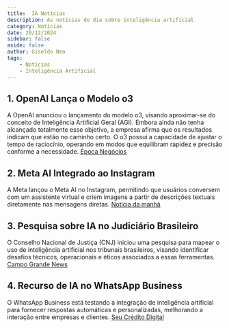 ```yaml
---
title:  IA Notícias 
description: As notícias do dia sobre inteligência artificial
category: Notícias
date: 20/12/2024 
sidebar: false
aside: false
author: Giseldo Neo
tags: 
    - Notícias
    - Inteligência Artificial
---
```


## 1. OpenAI Lança o Modelo o3

A OpenAI anunciou o lançamento do modelo o3, visando aproximar-se do conceito de Inteligência Artificial Geral (AGI). Embora ainda não tenha alcançado totalmente esse objetivo, a empresa afirma que os resultados indicam que estão no caminho certo. O o3 possui a capacidade de ajustar o tempo de raciocínio, operando em modos que equilibram rapidez e precisão conforme a necessidade. [Época Negócios](https://epocanegocios.globo.com/tecnologia/noticia/2024/12/openai-lanca-modelo-o3-de-olho-na-inteligencia-artificial-geral.ghtml?utm_source=chatgpt.com)

## 2. Meta AI Integrado ao Instagram

A Meta lançou o Meta AI no Instagram, permitindo que usuários conversem com um assistente virtual e criem imagens a partir de descrições textuais diretamente nas mensagens diretas. [Notícia da manhã](https://www.noticiadamanha.com.br/2024/12/20/noticias/inteligencia-artificial-da-meta/?utm_source=chatgpt.com)

## 3. Pesquisa sobre IA no Judiciário Brasileiro

O Conselho Nacional de Justiça (CNJ) iniciou uma pesquisa para mapear o uso de inteligência artificial nos tribunais brasileiros, visando identificar desafios técnicos, operacionais e éticos associados a essas ferramentas.  [Campo Grande News](https://www.campograndenews.com.br/brasil/cidades/pesquisa-ira-avaliar-o-uso-de-inteligencia-artificial-nos-tribunais-em-2024?utm_source=chatgpt.com)

## 4. Recurso de IA no WhatsApp Business

O WhatsApp Business está testando a integração de inteligência artificial para fornecer respostas automáticas e personalizadas, melhorando a interação entre empresas e clientes. [Seu Crédito Digital](https://seucreditodigital.com.br/whatsapp-business-ia-integracao-com-meta/?utm_source=chatgpt.com)
